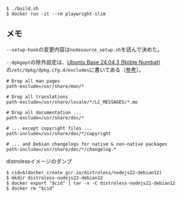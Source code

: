 ```
$ ./build.sh
$ docker run -it --rm playwright-slim
```

## メモ

`--setup-hook`の変更内容は`nodesource_setup.sh`を読んで決めた。

`--dpkgopt`の除外設定は、[Ubuntu Base 24.04.3 (Noble Numbat)](https://cdimage.ubuntu.com/ubuntu-base/releases/24.04/release/)の`/etc/dpkg/dpkg.cfg.d/excludes`に書いてある（[参考](https://gihyo.jp/admin/serial/01/ubuntu-recipe/0594)）。

```
# Drop all man pages
path-exclude=/usr/share/man/*

# Drop all translations
path-exclude=/usr/share/locale/*/LC_MESSAGES/*.mo

# Drop all documentation ...
path-exclude=/usr/share/doc/*

# ... except copyright files ...
path-include=/usr/share/doc/*/copyright

# ... and Debian changelogs for native & non-native packages
path-include=/usr/share/doc/*/changelog.*
```

distrolessイメージのダンプ

```
$ cid=$(docker create gcr.io/distroless/nodejs22-debian12)
$ mkdir distroless-nodejs22-debian12
$ docker export "$cid" | tar -x -C distroless-nodejs22-debian12
$ docker rm "$cid"
```
